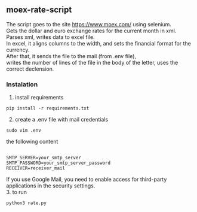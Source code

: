 ## moex-rate-script
The script goes to the site https://www.moex.com/ using selenium.  
Gets the dollar and euro exchange rates for the current month in xml.  
Parses xml, writes data to excel file.  
In excel, it aligns columns to the width, and sets the financial format for the currency.  
After that, it sends the file to the mail (from .env file),  
writes the number of lines of the file in the body of the letter, uses the correct declension.  

### Instalation
1. install requirements
<pre><code>pip install -r requirements.txt</code></pre>

2. сreate a .env file with mail credentials  
<pre><code>sudo vim .env</code></pre>
the following content  
<pre><code>
SMTP_SERVER=your_smtp_server
SMTP_PASSWORD=your_smtp_server_password
RECEIVER=receiver_mail
</code></pre>
If you use Google Mail, you need to enable access for third-party applications in the security settings.  
3. to run
<pre><code>python3 rate.py</code></pre>